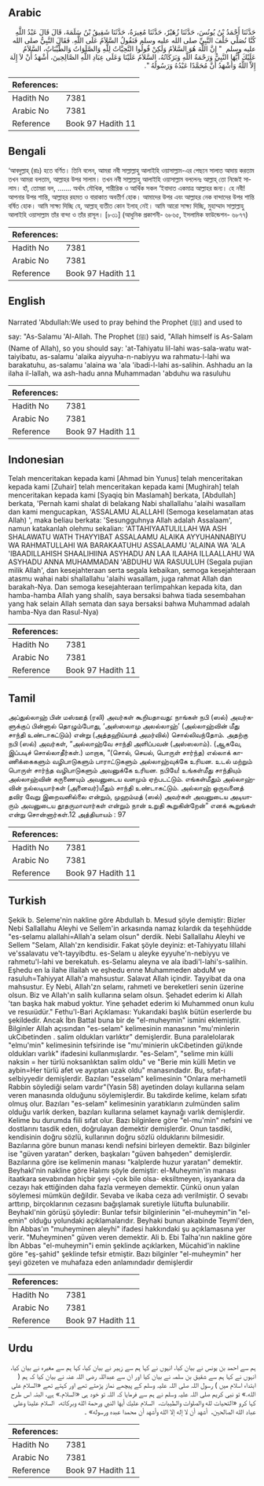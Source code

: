 ## Arabic


<div dir="rtl" lang="ar" style={{fontSize:'larger',backgroundColor:'#f8f9fa',padding:20}}>
حَدَّثَنَا أَحْمَدُ بْنُ يُونُسَ، حَدَّثَنَا زُهَيْرٌ، حَدَّثَنَا مُغِيرَةُ، حَدَّثَنَا شَقِيقُ بْنُ سَلَمَةَ، قَالَ قَالَ عَبْدُ اللَّهِ كُنَّا نُصَلِّي خَلْفَ النَّبِيِّ صلى الله عليه وسلم فَنَقُولُ السَّلاَمُ عَلَى اللَّهِ‏.‏ فَقَالَ النَّبِيُّ صلى الله عليه وسلم ‏ "‏ إِنَّ اللَّهَ هُوَ السَّلاَمُ وَلَكِنْ قُولُوا التَّحِيَّاتُ لِلَّهِ وَالصَّلَوَاتُ وَالطَّيِّبَاتُ، السَّلاَمُ عَلَيْكَ أَيُّهَا النَّبِيُّ وَرَحْمَةُ اللَّهِ وَبَرَكَاتُهُ، السَّلاَمُ عَلَيْنَا وَعَلَى عِبَادِ اللَّهِ الصَّالِحِينَ، أَشْهَدُ أَنْ لاَ إِلَهَ إِلاَّ اللَّهُ وَأَشْهَدُ أَنَّ مُحَمَّدًا عَبْدُهُ وَرَسُولُهُ ‏"‏‏.‏
</div>
<div style={{backgroundColor:'#f8f9fa',padding:20, marginBottom: 10}}><table> <thead> <tr> <th>References:</th> <th></th> </tr> </thead> <tbody><tr><td>Hadith No</td><td>7381</td></tr><tr><td>Arabic No</td><td>7381</td></tr><tr><td>Reference</td><td>Book 97 Hadith 11</td></tr></tbody></table></div>

## Bengali


<div dir="ltr" lang="bn" style={{fontSize:'larger',backgroundColor:'#f8f9fa',padding:20}}>
‘আবদুল্লাহ্ (রাঃ) হতে বর্ণিত। তিনি বলেন, আমরা নবী সাল্লাল্লাহু আলাইহি ওয়াসাল্লাম-এর পেছনে সালাত আদায় করতাম তখন আমরা বলতাম, আল্লাহর উপর সালাম। তখন নবী সাল্লাল্লাহু আলাইহি ওয়াসাল্লাম বললেনঃ আল্লাহ্ তো নিজেই সালাম। হাঁ, তোমরা বল, ....... অর্থাৎ মৌখিক, শারীরিক ও আর্থিক সকল ‘ইবাদাত একমাত্র আল্লাহর জন্য। হে নবী! আপনার উপর শান্তি, আল্লাহর রহমত ও বারাকাত অবতীর্ণ হোক। আমাদের উপর এবং আল্লাহর নেক বান্দাদের উপর শান্তি বর্ষিত হোক। আমি সাক্ষ্য দিচ্ছি যে, আল্লাহ্ ব্যতীত কোন ইলাহ্ নেই। আমি আরো সাক্ষ্য দিচ্ছি, মুহাম্মাদ সাল্লাল্লাহু আলাইহি ওয়াসাল্লাম তাঁর বান্দা ও তাঁর রাসূল। [৮৩১] (আধুনিক প্রকাশনী- ৬৮৬৫, ইসলামিক ফাউন্ডেশন- ৬৮৭৭)
</div>
<div style={{backgroundColor:'#f8f9fa',padding:20, marginBottom: 10}}><table> <thead> <tr> <th>References:</th> <th></th> </tr> </thead> <tbody><tr><td>Hadith No</td><td>7381</td></tr><tr><td>Arabic No</td><td>7381</td></tr><tr><td>Reference</td><td>Book 97 Hadith 11</td></tr></tbody></table></div>

## English


<div dir="ltr" lang="en" style={{fontSize:'larger',backgroundColor:'#f8f9fa',padding:20}}>
Narrated 'Abdullah:We used to pray behind the Prophet (ﷺ) and used to say: "As-Salamu 'Al-Allah. The Prophet (ﷺ) said, "Allah himself is As-Salam (Name of Allah), so you should say: 'at-Tahiyatu lil-lahi was-sala-watu wattaiyibatu, as-salamu 'alaika aiyyuha-n-nabiyyu wa rahmatu-l-lahi wa barakatuhu, as-salamu 'alaina wa 'ala 'ibadi-l-lahi as-salihin. Ashhadu an la ilaha il-lallah, wa ash-hadu anna Muhammadan 'abduhu wa rasuluhu
</div>
<div style={{backgroundColor:'#f8f9fa',padding:20, marginBottom: 10}}><table> <thead> <tr> <th>References:</th> <th></th> </tr> </thead> <tbody><tr><td>Hadith No</td><td>7381</td></tr><tr><td>Arabic No</td><td>7381</td></tr><tr><td>Reference</td><td>Book 97 Hadith 11</td></tr></tbody></table></div>

## Indonesian


<div dir="ltr" lang="id" style={{fontSize:'larger',backgroundColor:'#f8f9fa',padding:20}}>
Telah menceritakan kepada kami [Ahmad bin Yunus] telah menceritakan kepada kami [Zuhair] telah menceritakan kepada kami [Mughirah] telah menceritakan kepada kami [Syaqiq bin Maslamah] berkata, [Abdullah] berkata, 'Pernah kami shalat di belakang Nabi shallallahu 'alaihi wasallam dan kami mengucapkan, 'ASSALAMU ALALLAHI (Semoga keselamatan atas Allah) ', maka beliau berkata: 'Sesungguhnya Allah adalah Assalaam', namun katakanlah olehmu sekalian: 'ATTAHIYAATULILLAH WA ASH SHALAWATU WATH THAYYIBAT ASSALAAMU ALAIKA AYYUHANNABIYU WA RAHMATULLAHI WA BARAKAATUHU ASSALAAMU 'ALAINA WA 'ALA 'IBAADILLAHISH SHAALIHIINA ASYHADU AN LAA ILAAHA ILLAALLAHU WA ASYHADU ANNA MUHAMMADAN 'ABDUHU WA RASUULUH (Segala pujian milik Allah', dan kesejahteraan serta segala kebaikan, semoga kesejahteraan atasmu wahai nabi shallallahu 'alaihi wasallam, juga rahmat Allah dan barakah-Nya. Dan semoga kesejahteraan terlimpahkan kepada kita, dan hamba-hamba Allah yang shalih, saya bersaksi bahwa tiada sesembahan yang hak selain Allah semata dan saya bersaksi bahwa Muhammad adalah hamba-Nya dan Rasul-Nya)
</div>
<div style={{backgroundColor:'#f8f9fa',padding:20, marginBottom: 10}}><table> <thead> <tr> <th>References:</th> <th></th> </tr> </thead> <tbody><tr><td>Hadith No</td><td>7381</td></tr><tr><td>Arabic No</td><td>7381</td></tr><tr><td>Reference</td><td>Book 97 Hadith 11</td></tr></tbody></table></div>

## Tamil


<div dir="ltr" lang="ta" style={{fontSize:'larger',backgroundColor:'#f8f9fa',padding:20}}>
அப்துல்லாஹ் பின் மஸ்ஊத் (ரலி) அவர்கள் கூறியதாவது: நாங்கள் நபி (ஸல்) அவர்களுக்குப் பின்னால் தொழும்போது, ‘அஸ்ஸலாமு அலல்லாஹ்’ (அல்லாஹ்வின் மீது சாந்தி உண்டாகட்டும்) என்று (அத்தஹிய்யாத் அமர்வில்) சொல்லிவந்தோம். அதற்கு நபி (ஸல்) அவர்கள், “அல்லாஹ்வே சாந்தி அளிப்பவன் (அஸ்ஸலாம்). (ஆகவே, இப்படிச் சொல்லாதீர்கள்.) மாறாக, “(சொல், செயல், பொருள் சார்ந்த) எல்லாக் காணிக்கைகளும் வழிபாடுகளும் பாராட்டுகளும் அல்லாஹ்வுக்கே உரியன. உடல் மற்றும் பொருள் சார்ந்த வழிபாடுகளும் அவனுக்கே உரியன. நபியே! உங்கள்மீது சாந்தியும் அல்லாஹ்வின் கருணையும் அவனுடைய வளமும் ஏற்படட்டும். எங்கள்மீதும் அல்லாஹ்வின் நல்லடியார்கள் (அனைவர்)மீதும் சாந்தி உண்டாகட்டும். அல்லாஹ் ஒருவனைத் தவிர வேறு இறைவனில்லை என்றும், முஹம்மத் (ஸல்) அவர்கள் அவனுடைய அடியாரும் அவனுடைய தூதருமாவார்கள் என்றும் நான் உறுதி கூறுகின்றேன்” எனக் கூறுங்கள் என்று சொன்னார்கள்.12 அத்தியாயம் : 97
</div>
<div style={{backgroundColor:'#f8f9fa',padding:20, marginBottom: 10}}><table> <thead> <tr> <th>References:</th> <th></th> </tr> </thead> <tbody><tr><td>Hadith No</td><td>7381</td></tr><tr><td>Arabic No</td><td>7381</td></tr><tr><td>Reference</td><td>Book 97 Hadith 11</td></tr></tbody></table></div>

## Turkish


<div dir="ltr" lang="tr" style={{fontSize:'larger',backgroundColor:'#f8f9fa',padding:20}}>
Şekik b. Seleme'nin nakline göre Abdullah b. Mesud şöyle demiştir: Bizler Nebi Sallallahu Aleyhi ve Sellem'in arkasında namaz kılardık da teşehhüdde "es-selamu alallahi=Allah'a selam olsun" derdik. Nebi Sallallahu Aleyhi ve Sellem "Selam, Allah'zn kendisidir. Fakat şöyle deyiniz: et-Tahiyyatu lillahi ve'ssalavatu ve't-tayyibdtu. es-Selam u aleyke eyyuhe'n-nebiyyu ve rahmetu'l-lahi ve berekatuh. es-Selamu aleyna ve ala ibadi'l-lahi's-salihin. Eşhedu en la ilahe illailah ve eşhedu enne Muhammeden abduM ve rasuluh=Tahiyyat Allah'a mahsustur. Salavat Allah içindir. Tayyibat da ona mahsustur. Ey Nebi, Allah'zn selamı, rahmeti ve bereketleri senin üzerine olsun. Biz ve Allah'ın salih kullarına selam olsun. Şehadet ederim ki Allah 'tan başka hak mabud yoktur. Yine şehadet ederim ki Muhammed onun kulu ve resuıüdür." Fethu'l-Bari Açıklaması: Yukarıdaki başlık bütün eserlerde bu şekildedir. Ancak İbn Battal buna bir de "el-muheymin" ismini eklemiştir. Bilginler Allah açısından "es-selam" kelimesinin manasının "mu'minIerin ukCıbetinden . salim oldukları varlıktır" demişlerdir. Buna paralelolarak "elmu'min" kelimesinin tefsirinde ise "mu'minierin ukCıbetinden gü\knde oldukları varlık" ifadesini kullanmışlardır. "es-Selam", "selime min külli naksin = her türlü noksanlıktan salim oldu" ve "Berie min külli Metin ve aybin=Her türlü afet ve ayıptan uzak oldu" manasındadır. Bu, sıfat-ı selbiyyedir demişlerdir. Bazıları "esselam" kelimesinin "Onlara merhametli Rabbin söylediği selam vardır"(Yasin 58) ayetinden dolayı kullarına selam veren manasında olduğunu söylemişlerdir. Bu takdirde kelime, kelam sıfatı olmuş olur. Bazıları "es-selam" kelimesinin yaratıkların zulmünden salim olduğu varlık derken, bazıları kullarına selamet kaynağı varlık demişlerdir. Kelime bu durumda fiili sıfat olur. Bazı bilginlere göre "el-mu'min" nefsini ve dostlarını tasdik eden, doğrulayan demektir demişlerdir. Onun tasdiki, kendisinin doğru sözlü, kullarının doğru sözlü olduklarını bilmesidir. Bazılarına göre bunun manası kendi nefsini birleyen demektir. Bazı bilginler ise "güven yaratan" derken, başkaları "güven bahşeden" demişlerdir. Bazılarına göre ise kelimenin manası "kalplerde huzur yaratan" demektir. Beyhakl'nin nakline göre Halımı şöyle demiştir: el-Muheymin'in manası itaatkara sevabından hiçbir şeyi -çok bile olsa- eksiltmeyen, isyankara da cezayı hak ettiğinden daha fazla vermeyen demektir. Çünkü onun yalan söylemesi mümkün değildir. Sevaba ve ikaba ceza adı verilmiştir. O sevabı arttırıp, birçoklarının cezasını bağışlamak suretiyle lütufta bulunabilir. Beyhakl'nin görüşü şöyledir: Bunlar tefsir bilginlerinin "el-muheymin"in "el-emin" olduğu yolundaki açıklamalarıdır. Beyhaki bunun akabinde Teyml'den, İbn Abbas'ın "muheyminen aleyhi" ifadesi hakkındaki şu açıklamasına yer verir. "Muheyminen" güven veren demektir. Ali b. Ebi Talha'nın nakline göre İbn Abbas "el-muheymin"i emin şeklinde açıklarken, Mücahid'in nakline göre "eş-şahid" şeklinde tefsir etmiştir. Bazı bilginler "el-muheymin" her şeyi gözeten ve muhafaza eden anlamındadır demişlerdir
</div>
<div style={{backgroundColor:'#f8f9fa',padding:20, marginBottom: 10}}><table> <thead> <tr> <th>References:</th> <th></th> </tr> </thead> <tbody><tr><td>Hadith No</td><td>7381</td></tr><tr><td>Arabic No</td><td>7381</td></tr><tr><td>Reference</td><td>Book 97 Hadith 11</td></tr></tbody></table></div>

## Urdu


<div dir="rtl" lang="ur" style={{fontSize:'larger',backgroundColor:'#f8f9fa',padding:20}}>
ہم سے احمد بن یونس نے بیان کیا، انہوں نے کہا ہم سے زہیر نے بیان کیا، کہا ہم سے مغیرہ نے بیان کیا، انہوں نے کہا ہم سے شقیق بن سلمہ نے بیان کیا اور ان سے عبداللہ رضی اللہ عنہ نے بیان کیا کہ ہم ( ابتداء اسلام میں ) رسول اللہ صلی اللہ علیہ وسلم کے پیچھے نماز پڑھتے تھے اور کہتے تھے «السلام على الله‏.‏» تو نبی کریم صلی اللہ علیہ وسلم نے ہم سے فرمایا کہ اللہ تو خود ہی «السلام‏.‏» ہے، البتہ اس طرح کہا کرو «التحيات لله والصلوات والطيبات،‏‏‏‏ ‏‏‏‏ السلام عليك أيها النبي ورحمة الله وبركاته،‏‏‏‏ ‏‏‏‏ السلام علينا وعلى عباد الله الصالحين،‏‏‏‏ ‏‏‏‏ أشهد أن لا إله إلا الله وأشهد أن محمدا عبده ورسوله» ۔
</div>
<div style={{backgroundColor:'#f8f9fa',padding:20, marginBottom: 10}}><table> <thead> <tr> <th>References:</th> <th></th> </tr> </thead> <tbody><tr><td>Hadith No</td><td>7381</td></tr><tr><td>Arabic No</td><td>7381</td></tr><tr><td>Reference</td><td>Book 97 Hadith 11</td></tr></tbody></table></div>